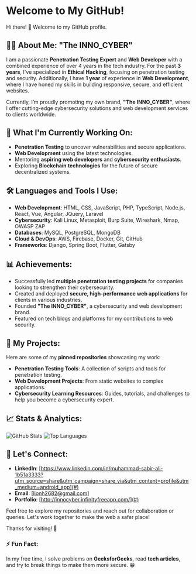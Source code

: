 # Welcome to My GitHub!

Hi there! 👋 Welcome to my GitHub profile.

## 👨‍💻 About Me: "The INNO_CYBER"

I am a passionate **Penetration Testing Expert** and **Web Developer** with a combined experience of over 4 years in the tech industry. For the past **3 years**, I've specialized in **Ethical Hacking**, focusing on penetration testing and security. Additionally, I have **1 year** of experience in **Web Development**, where I have honed my skills in building responsive, secure, and efficient websites.

Currently, I’m proudly promoting my own brand, **"The INNO_CYBER"**, where I offer cutting-edge cybersecurity solutions and web development services to clients worldwide.

## 🌱 What I'm Currently Working On:
- **Penetration Testing** to uncover vulnerabilities and secure applications.
- **Web Development** using the latest technologies.
- Mentoring **aspiring web developers** and **cybersecurity enthusiasts**.
- Exploring **Blockchain technologies** for the future of secure decentralized systems.

## 🛠️ Languages and Tools I Use:
- **Web Development**: HTML, CSS, JavaScript, PHP, TypeScript, Node.js, React, Vue, Angular, JQuery, Laravel
- **Cybersecurity**: Kali Linux, Metasploit, Burp Suite, Wireshark, Nmap, OWASP ZAP
- **Databases**: MySQL, PostgreSQL, MongoDB
- **Cloud & DevOps**: AWS, Firebase, Docker, Git, GitHub
- **Frameworks**: Django, Spring Boot, Flutter, Gatsby

## 📊 Achievements:
- Successfully led **multiple penetration testing projects** for companies looking to strengthen their cybersecurity.
- Created and deployed **secure, high-performance web applications** for clients in various industries.
- Founded **"The INNO_CYBER"**, a cybersecurity and web development brand.
- Featured on tech blogs and platforms for my contributions to web security.

## 🧩 My Projects:
Here are some of my **pinned repositories** showcasing my work:
- **Penetration Testing Tools**: A collection of scripts and tools for penetration testing.
- **Web Development Projects**: From static websites to complex applications.
- **Cybersecurity Learning Resources**: Guides, tutorials, and challenges to help you become a cybersecurity expert.

## 📈 Stats & Analytics:
![GitHub Stats](https://github-readme-stats.vercel.app/api?username=Sabir555S&show_icons=true&count_private=true&theme=radical)
![Top Languages](https://github-readme-stats.vercel.app/api/top-langs/?username=Sabir555S&layout=compact&theme=radical)

## 📢 Let's Connect:
- **LinkedIn**: [https://www.linkedin.com/in/muhammad-sabir-ali-1b51a3333?utm_source=share&utm_campaign=share_via&utm_content=profile&utm_medium=android_app](#)
- **Email**: [lionh2682@gmail.com]
- **Portfolio**: [http://innocyber.infinityfreeapp.com/](#)

Feel free to explore my repositories and reach out for collaboration or queries. Let's work together to make the web a safer place!

Thanks for visiting! 🚀

### ⚡ Fun Fact:
In my free time, I solve problems on **GeeksforGeeks**, read **tech articles**, and try to break things to make them more secure. 😁
